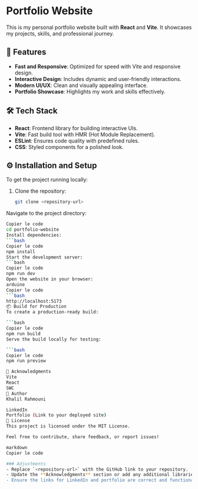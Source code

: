 # Portfolio Website

This is my personal portfolio website built with **React** and **Vite**. It showcases my projects, skills, and professional journey.

## 🚀 Features

- **Fast and Responsive**: Optimized for speed with Vite and responsive design.
- **Interactive Design**: Includes dynamic and user-friendly interactions.
- **Modern UI/UX**: Clean and visually appealing interface.
- **Portfolio Showcase**: Highlights my work and skills effectively.

## 🛠️ Tech Stack

- **React**: Frontend library for building interactive UIs.
- **Vite**: Fast build tool with HMR (Hot Module Replacement).
- **ESLint**: Ensures code quality with predefined rules.
- **CSS**: Styled components for a polished look.

## ⚙️ Installation and Setup

To get the project running locally:

1. Clone the repository:
   ```bash
   git clone <repository-url>
Navigate to the project directory:
```bash
Copier le code
cd portfolio-website
Install dependencies:
```bash
Copier le code
npm install
Start the development server:
```bash
Copier le code
npm run dev
Open the website in your browser:
arduino
Copier le code
```bash
http://localhost:5173
📦 Build for Production
To create a production-ready build:

```bash
Copier le code
npm run build
Serve the build locally for testing:

```bash
Copier le code
npm run preview

🌟 Acknowledgments
Vite
React
SWC
👤 Author
Khalil Rahmouni

LinkedIn
Portfolio (Link to your deployed site)
📄 License
This project is licensed under the MIT License.

Feel free to contribute, share feedback, or report issues!

markdown
Copier le code

### Adjustments
- Replace `<repository-url>` with the GitHub link to your repository.
- Update the **Acknowledgments** section or add any additional libraries/tools you've used.
- Ensure the links for LinkedIn and portfolio are correct and functional.


